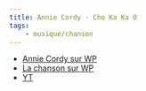 ```yaml
---
title: Annie Cordy - Cho Ka Ka O
tags:
    - musique/chanson
---
```


- [Annie Cordy sur WP](https://fr.wikipedia.org/wiki/Annie_Cordy)
- [La chanson sur WP](https://fr.wikipedia.org/wiki/Cho_Ka_Ka_O)
- [YT](https://www.youtube.com/watch?v=MVu2umdIXAc)
